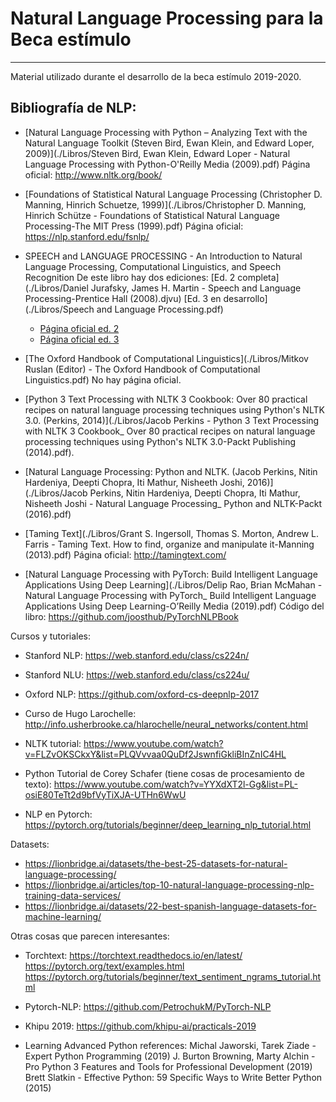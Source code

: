 # Natural Language Processing para la Beca estímulo

---

Material utilizado durante el desarrollo de la beca estímulo 2019-2020. 

## Bibliografía de NLP:

* [Natural Language Processing with Python – Analyzing Text with the Natural Language Toolkit (Steven Bird, Ewan Klein, and Edward Loper, 2009)](./Libros/Steven Bird, Ewan Klein, Edward Loper - Natural Language Processing with Python-O'Reilly Media (2009).pdf)
Página oficial: http://www.nltk.org/book/

* [Foundations of Statistical Natural Language Processing (Christopher D. Manning, Hinrich Schuetze, 1999)](./Libros/Christopher D. Manning, Hinrich Schütze - Foundations of Statistical Natural Language Processing-The MIT Press (1999).pdf)
Página oficial: https://nlp.stanford.edu/fsnlp/

* SPEECH and LANGUAGE PROCESSING - An Introduction to Natural Language Processing, Computational Linguistics, and Speech Recognition
De este libro hay dos ediciones: [Ed. 2 completa](./Libros/Daniel Jurafsky, James H. Martin - Speech and Language Processing-Prentice Hall (2008).djvu) [Ed. 3 en desarrollo](./Libros/Speech and Language Processing.pdf)

	* [Página oficial ed. 2](https://www.cs.colorado.edu/~martin/slp2.html)
	* [Página oficial ed. 3](https://web.stanford.edu/~jurafsky/slp3/)

* [The Oxford Handbook of Computational Linguistics](./Libros/Mitkov Ruslan (Editor) - The Oxford Handbook of Computational Linguistics.pdf) No hay página oficial.

* [Python 3 Text Processing with NLTK 3 Cookbook: Over 80 practical recipes on natural language processing techniques using Python's NLTK 3.0. (Perkins, 2014)](./Libros/Jacob Perkins - Python 3 Text Processing with NLTK 3 Cookbook_ Over 80 practical recipes on natural language processing techniques using Python's NLTK 3.0-Packt Publishing (2014).pdf).

* [Natural Language Processing: Python and NLTK. (Jacob Perkins, Nitin Hardeniya, Deepti Chopra, Iti Mathur, Nisheeth Joshi, 2016)](./Libros/Jacob Perkins, Nitin Hardeniya, Deepti Chopra, Iti Mathur, Nisheeth Joshi - Natural Language Processing_ Python and NLTK-Packt (2016).pdf)

* [Taming Text](./Libros/Grant S. Ingersoll, Thomas S. Morton, Andrew L. Farris - Taming Text. How to find, organize and manipulate it-Manning (2013).pdf)
Página oficial: http://tamingtext.com/

* [Natural Language Processing with PyTorch: Build Intelligent Language Applications Using Deep Learning](./Libros/Delip Rao, Brian McMahan - Natural Language Processing with PyTorch_ Build Intelligent Language Applications Using Deep Learning-O’Reilly Media (2019).pdf)
Código del libro: https://github.com/joosthub/PyTorchNLPBook


Cursos y tutoriales:

* Stanford NLP: 
https://web.stanford.edu/class/cs224n/

* Stanford NLU: 
https://web.stanford.edu/class/cs224u/

* Oxford NLP: 
https://github.com/oxford-cs-deepnlp-2017

* Curso de Hugo Larochelle: 
http://info.usherbrooke.ca/hlarochelle/neural_networks/content.html

* NLTK tutorial: 
https://www.youtube.com/watch?v=FLZvOKSCkxY&list=PLQVvvaa0QuDf2JswnfiGkliBInZnIC4HL

* Python Tutorial de Corey Schafer (tiene cosas de procesamiento de texto): 
https://www.youtube.com/watch?v=YYXdXT2l-Gg&list=PL-osiE80TeTt2d9bfVyTiXJA-UTHn6WwU

* NLP en Pytorch: 
https://pytorch.org/tutorials/beginner/deep_learning_nlp_tutorial.html


Datasets:

* https://lionbridge.ai/datasets/the-best-25-datasets-for-natural-language-processing/
* https://lionbridge.ai/articles/top-10-natural-language-processing-nlp-training-data-services/
* https://lionbridge.ai/datasets/22-best-spanish-language-datasets-for-machine-learning/


Otras cosas que parecen interesantes:

* Torchtext: 
https://torchtext.readthedocs.io/en/latest/
https://pytorch.org/text/examples.html
https://pytorch.org/tutorials/beginner/text_sentiment_ngrams_tutorial.html

* Pytorch-NLP:
https://github.com/PetrochukM/PyTorch-NLP

* Khipu 2019:
https://github.com/khipu-ai/practicals-2019

* Learning Advanced Python references:
Michal Jaworski, Tarek Ziade - Expert Python Programming (2019)
J. Burton Browning, Marty Alchin - Pro Python 3 Features and Tools for Professional Development (2019)
Brett Slatkin - Effective Python: 59 Specific Ways to Write Better Python (2015)

